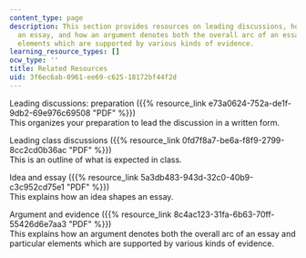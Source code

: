 ```yaml
---
content_type: page
description: This section provides resources on leading discussions, how an idea shapes
  an essay, and how an argument denotes both the overall arc of an essay and particular
  elements which are supported by various kinds of evidence.
learning_resource_types: []
ocw_type: ''
title: Related Resources
uid: 3f6ec6ab-0961-ee69-c625-18172bf44f2d
---
```


Leading discussions: preparation ({{% resource_link e73a0624-752a-de1f-9db2-69e976c69508 "PDF" %}})  
This organizes your preparation to lead the discussion in a written form.

Leading class discussions ({{% resource_link 0fd7f8a7-be6a-f8f9-2799-8cc2cd0b36ac "PDF" %}})  
This is an outline of what is expected in class.

Idea and essay ({{% resource_link 5a3db483-943d-32c0-40b9-c3c952cd75e1 "PDF" %}})  
This explains how an idea shapes an essay.

Argument and evidence ({{% resource_link 8c4ac123-31fa-6b63-70ff-55426d6e7aa3 "PDF" %}})  
This explains how an argument denotes both the overall arc of an essay and particular elements which are supported by various kinds of evidence.